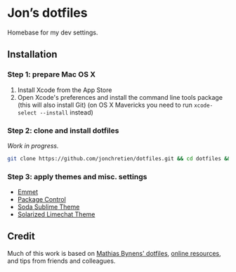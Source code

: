 # Jon’s dotfiles

Homebase for my dev settings.

## Installation

### Step 1: prepare Mac OS X

1. Install Xcode from the App Store
2. Open Xcode's preferences and install the command line tools package (this will also install Git) (on OS X Mavericks you need to run `xcode-select --install` instead)

### Step 2: clone and install dotfiles

*Work in progress.*

```bash
git clone https://github.com/jonchretien/dotfiles.git && cd dotfiles && ./bootstrap.sh
```
### Step 3: apply themes and misc. settings

* [Emmet](http://emmet.io/download/)
* [Package Control](http://wbond.net/sublime_packages/package_control/installation)
* [Soda Sublime Theme](https://github.com/buymeasoda/soda-theme/)
* [Solarized Limechat Theme](https://github.com/paulcpederson/solarized-limechat)

## Credit

Much of this work is based on [Mathias Bynens' dotfiles](https://github.com/mathiasbynens/dotfiles), [online resources](http://dotfiles.github.io), and tips from friends and colleagues.